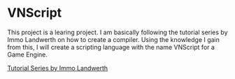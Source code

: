 # VNScript
This project is a learing project. I am basically following the tutorial series by Immo Landwerth on how to create a compiler.
Using the knowledge I gain from this, I will create a scripting language with the name VNScript for a Game Engine.

[Tutorial Series by Immo Landwerth](https://www.youtube.com/playlist?list=PLRAdsfhKI4OWNOSfS7EUu5GRAVmze1t2y)
